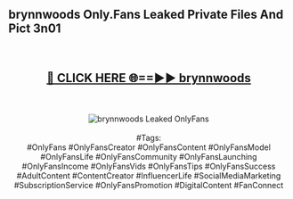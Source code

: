 <h2>brynnwoods Only.Fans Leaked Private Files And Pict 3n01</h2>
<br>
<div align="center">
<h2><a href="https://mediafiles.top/brynnwoods" rel="nofollow">🔴 CLICK HERE 🌐==►► brynnwoods</a></h2>
<br>
<br>
<a href="https://mediafiles.top/brynnwoods" rel="nofollow" data-target="animated-image.originalLink"><img src="https://i.ibb.co.com/WyWwxjT/player-gif2.gif" alt="brynnwoods Leaked OnlyFans" style="max-width: 100%; display: inline-block;" data-target="animated-image.originalImage"></a>
<br><br>
#Tags:
<br>
#OnlyFans #OnlyFansCreator #OnlyFansContent #OnlyFansModel #OnlyFansLife #OnlyFansCommunity #OnlyFansLaunching #OnlyFansIncome #OnlyFansVids #OnlyFansTips #OnlyFansSuccess #AdultContent #ContentCreator #InfluencerLife #SocialMediaMarketing #SubscriptionService #OnlyFansPromotion #DigitalContent #FanConnect
</div>
<br>